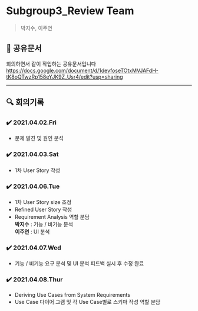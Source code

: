 # Subgroup3_Review Team
> 박지수, 이주연

## 📄 공유문서
회의하면서 같이 작업하는 공유문서입니다 <br>
https://docs.google.com/document/d/1devfoseTOtxMVJAFdH-tK8oQTwzRp158eYJK9Z_Usr4/edit?usp=sharing

---

## 🔍 회의기록
### ✔️ 2021.04.02.Fri
- 문제 발견 및 원인 분석

### ✔️ 2021.04.03.Sat
- 1차 User Story 작성

### ✔️ 2021.04.06.Tue
- 1차 User Story size 조정<br>
- Refined User Story 작성<br>
- Requirement Analysis 역할 분담<br>
**박지수** : 기능 / 비기능 분석<br>
**이주연** : UI 분석

### ✔️ 2021.04.07.Wed
- 기능 / 비기능 요구 분석 및 UI 분석 피드백 실시 후 수정 완료

### ✔️ 2021.04.08.Thur
- Deriving Use Cases from System Requirements<br>
- Use Case 다이어 그램 및 각 Use Case별로 스키마 작성 역할 분담
